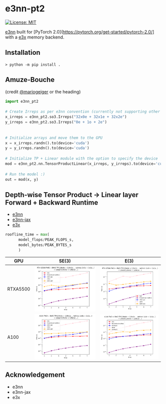# e3nn-pt2

[![License: MIT](https://img.shields.io/badge/License-MIT-red.svg)](https://opensource.org/licenses/MIT)

[e3nn](https://github.com/e3nn/e3nn/) built for [PyTorch 2.0](https://pytorch.org/get-started/pytorch-2.0/] with a [e3x](https://github.com/google-research/e3x/) memory backend.

## Installation
```console
> python -m pip install .
```

## Amuze-Bouche
(credit [@mariogeiger](https://github.com/mariogeiger) or the heading)

```python
import e3nn_pt2

# Create Irreps as per e3nn convention (currently not supporting other input formats except strings)
x_irreps = e3nn_pt2.so3.Irreps("32x0e + 32x1e + 32x2e")
y_irreps = e3nn_pt2.so3.Irreps("0e + 1o + 2e")


# Initialize arrays and move them to the GPU
x = x_irreps.randn().to(device='cuda')
y = y_irreps.randn().to(device='cuda')

# Initialize TP + Linear module with the option to specify the device
mod = e3nn_pt2.nn.TensorProductLinear(x_irreps, y_irreps).to(device='cuda')

# Run the model :)
out = mod(x, y)
```

## Depth-wise Tensor Product -> Linear layer Forward + Backward Runtime

- [e3nn](https://github.com/e3nn/e3nn/)
- [e3nn-jax](https://github.com/e3nn/e3nn/)
- [e3x](https://github.com/google-research/e3x/)

```python
roofline_time = max(
      model_flops/PEAK_FLOPS_s,
      model_bytes/PEAK_BYTES_s
      )
```

| GPU  | SE(3) | E(3) |
| -----| ------| -----|
| RTXA5500 | ![tplinear_se3](examples/benchmarking/benchmark_tplinear_batch_100_all_even_rtx.png) | ![tplinear_e3](examples/benchmarking/benchmark_tplinear_batch_100_rtx.png) |
| A100 | ![tplinear_se3](examples/benchmarking/benchmark_tplinear_batch_100_all_even_a100.png) | ![tplinear_e3](examples/benchmarking/benchmark_tplinear_batch_100_a100.png) |

## Acknowledgement

- e3nn
- e3nn-jax
- e3x
